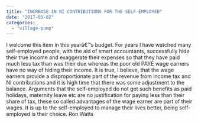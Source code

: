```yaml
---
title: "INCREASE IN NI CONTRIBUTIONS FOR THE SELF EMPLOYED"
date: "2017-05-02"
categories: 
  - "village-pump"
---
```


I welcome this item in this yearâ€™s budget. For years I have watched many self-employed people, with the aid of smart accountants, successfully hide their true income and exaggerate their expenses so that they have paid much less tax than was their due whereas the poor old PAYE wage earners have no way of hiding their income. It is true, I believe, that the wage earners provide a disproportionate part of the revenue from income tax and NI contributions and it is high time that there was some adjustment to the balance. Arguments that the self-employed do not get such benefits as paid holidays, maternity leave etc are no justification for paying less than their share of tax, these so called advantages of the wage earner are part of their wages. It is up to the self-employed to manage their lives better, being self-employed is their choice. Ron Watts
